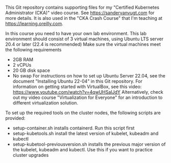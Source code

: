 This Git repository contains supporting files for my "Certified Kubernetes Administrator (CKA)" video course. See https://sandervanvugt.com for more details. It is also used in the "CKA Crash Course" that I'm teaching at https://learning.oreilly.com. 

In this course you need to have your own lab environment. This lab environment should consist of 3 virtual machines, using Ubuntu LTS server 20.4 or later (22.4 is recommended)
Make sure the virtual machines meet the following requirements
*	2GB RAM
*	2 vCPUs
*	20 GB disk space
*	No swap
For instructions on how to set up Ubuntu Server 22.04, see the document "Installing Ubuntu 22-04" in this Git repository.
For information on getting started with VirtualBox, see this video: https://www.youtube.com/watch?v=4qwUHSaIJdY
Alternatively, check out my video course "Virtualization for Everyone" for an introduction to different virtualization solution. 

To set up the required tools on the cluster nodes, the following scripts are provided:
*	setup-container.sh installs containerd. Run this script first
*	setup-kubetools.sh install the latest version of kubelet, kubeadm and kubectl
*	setup-kubetool-previousversion.sh installs the previous major version of the kubelet, kubeadm and kubectl. Use this if you want to practice cluster upgrades

